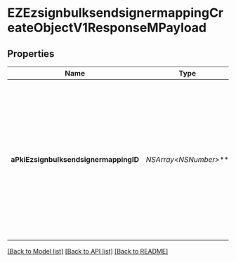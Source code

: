 # EZEzsignbulksendsignermappingCreateObjectV1ResponseMPayload

## Properties
Name | Type | Description | Notes
------------ | ------------- | ------------- | -------------
**aPkiEzsignbulksendsignermappingID** | **NSArray&lt;NSNumber*&gt;*** | An array of unique IDs representing the object that were requested to be created.  They are returned in the same order as the array containing the objects to be created that was sent in the request. | 

[[Back to Model list]](../README.md#documentation-for-models) [[Back to API list]](../README.md#documentation-for-api-endpoints) [[Back to README]](../README.md)


